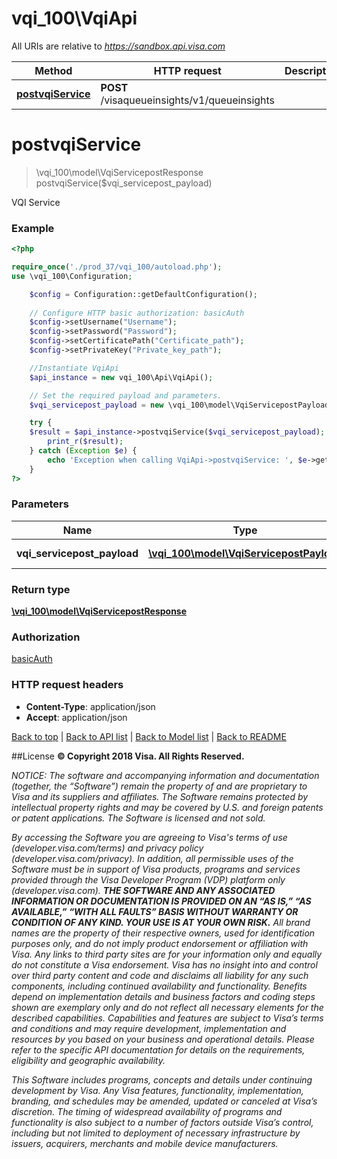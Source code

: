 # vqi_100\VqiApi

All URIs are relative to *https://sandbox.api.visa.com*

Method | HTTP request | Description
------------- | ------------- | -------------
[**postvqiService**](VqiApi.md#postvqiService) | **POST** /visaqueueinsights/v1/queueinsights | 


# **postvqiService**
> \vqi_100\model\VqiServicepostResponse postvqiService($vqi_servicepost_payload)



VQI Service

### Example
```php
<?php

require_once('./prod_37/vqi_100/autoload.php');
use \vqi_100\Configuration;

    $config = Configuration::getDefaultConfiguration();
    
    // Configure HTTP basic authorization: basicAuth
    $config->setUsername("Username");
    $config->setPassword("Password");
    $config->setCertificatePath("Certificate_path");
    $config->setPrivateKey("Private_key_path");

    //Instantiate VqiApi
    $api_instance = new vqi_100\Api\VqiApi();

    // Set the required payload and parameters.
    $vqi_servicepost_payload = new \vqi_100\model\VqiServicepostPayload(); // \vqi_100\model\VqiServicepostPayload

    try {
    $result = $api_instance->postvqiService($vqi_servicepost_payload);
        print_r($result);
    } catch (Exception $e) {
        echo 'Exception when calling VqiApi->postvqiService: ', $e->getMessage(), PHP_EOL;
    }
?>
```

### Parameters

Name | Type | Description  | Notes
------------- | ------------- | ------------- | -------------
 **vqi_servicepost_payload** | [**\vqi_100\model\VqiServicepostPayload**](../Model/\vqi_100\model\VqiServicepostPayload.md)| VQI Service Request |

### Return type

[**\vqi_100\model\VqiServicepostResponse**](../Model/VqiServicepostResponse.md)

### Authorization

[basicAuth](../../README.md#basicAuth)

### HTTP request headers

 - **Content-Type**: application/json
 - **Accept**: application/json

[Back to top](#)   |   [Back to API list](../../README.md#documentation-for-api-endpoints)   |   [Back to Model list](../../README.md#documentation-for-models)   |   [Back to README](../../README.md)


##License
**© Copyright 2018 Visa. All Rights Reserved.**

*NOTICE: The software and accompanying information and documentation (together, the “Software”) remain the property of
and are proprietary to Visa and its suppliers and affiliates. The Software remains protected by intellectual property
rights and may be covered by U.S. and foreign patents or patent applications. The Software is licensed and not sold.*

*By accessing the Software you are agreeing to Visa's terms of use (developer.visa.com/terms) and privacy policy (developer.visa.com/privacy).
In addition, all permissible uses of the Software must be in support of Visa products, programs and services provided
through the Visa Developer Program (VDP) platform only (developer.visa.com). **THE SOFTWARE AND ANY ASSOCIATED
INFORMATION OR DOCUMENTATION IS PROVIDED ON AN “AS IS,” “AS AVAILABLE,” “WITH ALL FAULTS” BASIS WITHOUT WARRANTY OR
CONDITION OF ANY KIND. YOUR USE IS AT YOUR OWN RISK.** All brand names are the property of their respective owners, used for identification purposes only, and do not imply
product endorsement or affiliation with Visa. Any links to third party sites are for your information only and equally
do not constitute a Visa endorsement. Visa has no insight into and control over third party content and code and disclaims
all liability for any such components, including continued availability and functionality. Benefits depend on implementation
details and business factors and coding steps shown are exemplary only and do not reflect all necessary elements for the
described capabilities. Capabilities and features are subject to Visa’s terms and conditions and may require development,
implementation and resources by you based on your business and operational details. Please refer to the specific
API documentation for details on the requirements, eligibility and geographic availability.*

*This Software includes programs, concepts and details under continuing development by Visa. Any Visa features,
functionality, implementation, branding, and schedules may be amended, updated or canceled at Visa’s discretion.
The timing of widespread availability of programs and functionality is also subject to a number of factors outside Visa’s control,
including but not limited to deployment of necessary infrastructure by issuers, acquirers, merchants and mobile device manufacturers.*